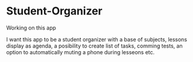 # Student-Organizer

Working on this app

I want this app to be a student organizer with a base of subjects, lessons display as agenda, a posibility to create list of tasks, comming tests, an option to automatically muting a phone during lesseons etc.
